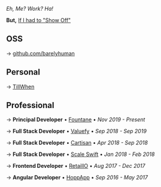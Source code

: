 ---
---

_Eh, Me? Work? Ha!_

**But,** [If I had to "Show Off"](https://showoff.barelyhuman.dev/)

## OSS

&rarr; [github.com/barelyhuman](https://github.com/barelyhuman)

## Personal

&rarr; [TillWhen](https://tillwhen.barelyhuman.dev)

## Professional

&rarr; **Principal Developer** &bull; [Fountane](https://fountane.com/) &bull;
_Nov 2019 - Present_

&rarr; **Full Stack Developer** &bull; [Valuefy](https://valuefy.com/) &bull;
_Sep 2018 - Sep 2019_

&rarr; **Full Stack Developer** &bull; [Cartisan](https://wearexenon.com/)
&bull; _Apr 2018 - Sep 2018_

&rarr; **Full Stack Developer** &bull;
[Scale Swift](https://www.scaleswift.com/) &bull; _Jan 2018 - Feb 2018_

&rarr; **Frontend Developer** &bull; [RetailIO](https://retailio.in/) &bull;
_Aug 2017 - Dec 2017_

&rarr; **Angular Developer** &bull; [HoppApp](https://www.hoppapp.com/) &bull;
_Sep 2016 - May 2017_
